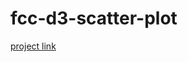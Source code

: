 # fcc-d3-scatter-plot

[project link](https://learn.freecodecamp.org/data-visualization/data-visualization-projects/visualize-data-with-a-scatterplot-graph)